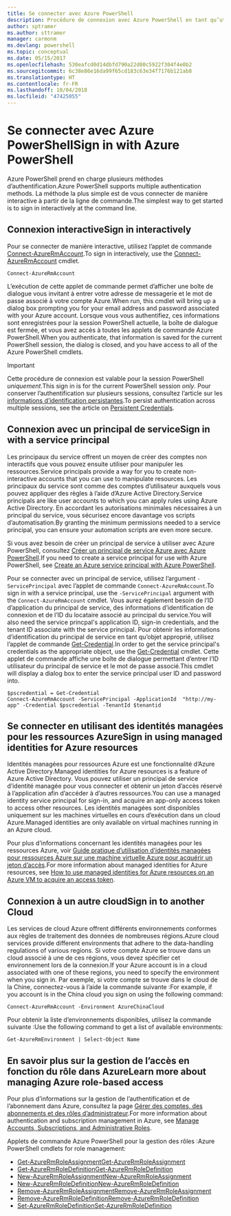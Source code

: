 ```yaml
---
title: Se connecter avec Azure PowerShell
description: Procédure de connexion avec Azure PowerShell en tant qu’utilisateur, en tant que principal de service, ou avec des identités managées pour les ressources Azure.
author: sptramer
ms.author: sttramer
manager: carmonm
ms.devlang: powershell
ms.topic: conceptual
ms.date: 05/15/2017
ms.openlocfilehash: 530eafcd0d14dbfd790a22d80c5922f304f4e0b2
ms.sourcegitcommit: 6c38e86e16da99f65cd183c63e34f7176b121ab8
ms.translationtype: HT
ms.contentlocale: fr-FR
ms.lasthandoff: 10/04/2018
ms.locfileid: "47425055"
---
```

# <a name="sign-in-with-azure-powershell"></a><span data-ttu-id="4b0f4-103">Se connecter avec Azure PowerShell</span><span class="sxs-lookup"><span data-stu-id="4b0f4-103">Sign in with Azure PowerShell</span></span>

<span data-ttu-id="4b0f4-104">Azure PowerShell prend en charge plusieurs méthodes d’authentification.</span><span class="sxs-lookup"><span data-stu-id="4b0f4-104">Azure PowerShell supports multiple authentication methods.</span></span> <span data-ttu-id="4b0f4-105">La méthode la plus simple est de vous connecter de manière interactive à partir de la ligne de commande.</span><span class="sxs-lookup"><span data-stu-id="4b0f4-105">The simplest way to get started is to sign in interactively at the command line.</span></span>

## <a name="sign-in-interactively"></a><span data-ttu-id="4b0f4-106">Connexion interactive</span><span class="sxs-lookup"><span data-stu-id="4b0f4-106">Sign in interactively</span></span>

<span data-ttu-id="4b0f4-107">Pour se connecter de manière interactive, utilisez l’applet de commande [Connect-AzureRmAccount](/powershell/module/azurerm.profile/connect-azurermaccount).</span><span class="sxs-lookup"><span data-stu-id="4b0f4-107">To sign in interactively, use the [Connect-AzureRmAccount](/powershell/module/azurerm.profile/connect-azurermaccount) cmdlet.</span></span>

```azurepowershell
Connect-AzureRmAccount
```

<span data-ttu-id="4b0f4-108">L’exécution de cette applet de commande permet d’afficher une boîte de dialogue vous invitant à entrer votre adresse de messagerie et le mot de passe associé à votre compte Azure.</span><span class="sxs-lookup"><span data-stu-id="4b0f4-108">When run, this cmdlet will bring up a dialog box prompting you for your email address and password associated with your Azure account.</span></span> <span data-ttu-id="4b0f4-109">Lorsque vous vous authentifiez, ces informations sont enregistrées pour la session PowerShell actuelle, la boîte de dialogue est fermée, et vous avez accès à toutes les applets de commande Azure PowerShell.</span><span class="sxs-lookup"><span data-stu-id="4b0f4-109">When you authenticate, that information is saved for the current PowerShell session, the dialog is closed, and you have access to all of the Azure PowerShell cmdlets.</span></span>

> [!IMPORTANT]
> <span data-ttu-id="4b0f4-110">Cette procédure de connexion est valable pour la session PowerShell _uniquement_.</span><span class="sxs-lookup"><span data-stu-id="4b0f4-110">This sign in is for the current PowerShell session _only_.</span></span> <span data-ttu-id="4b0f4-111">Pour conserver l’authentification sur plusieurs sessions, consultez l’article sur les [informations d’identification persistantes](context-persistence.md).</span><span class="sxs-lookup"><span data-stu-id="4b0f4-111">To persist authentication across multiple sessions, see the article on [Persistent Credentials](context-persistence.md).</span></span>

## <a name="sign-in-with-a-service-principal"></a><span data-ttu-id="4b0f4-112">Connexion avec un principal de service</span><span class="sxs-lookup"><span data-stu-id="4b0f4-112">Sign in with a service principal</span></span>

<span data-ttu-id="4b0f4-113">Les principaux du service offrent un moyen de créer des comptes non interactifs que vous pouvez ensuite utiliser pour manipuler les ressources.</span><span class="sxs-lookup"><span data-stu-id="4b0f4-113">Service principals provide a way for you to create non-interactive accounts that you can use to manipulate resources.</span></span> <span data-ttu-id="4b0f4-114">Les principaux du service sont comme des comptes d’utilisateur auxquels vous pouvez appliquer des règles à l’aide d’Azure Active Directory.</span><span class="sxs-lookup"><span data-stu-id="4b0f4-114">Service principals are like user accounts to which you can apply rules using Azure Active Directory.</span></span> <span data-ttu-id="4b0f4-115">En accordant les autorisations minimales nécessaires à un principal du service, vous sécurisez encore davantage vos scripts d’automatisation.</span><span class="sxs-lookup"><span data-stu-id="4b0f4-115">By granting the minimum permissions needed to a service principal, you can ensure your automation scripts are even more secure.</span></span>

<span data-ttu-id="4b0f4-116">Si vous avez besoin de créer un principal de service à utiliser avec Azure PowerShell, consultez [Créer un principal de service Azure avec Azure PowerShell](create-azure-service-principal-azureps.md).</span><span class="sxs-lookup"><span data-stu-id="4b0f4-116">If you need to create a service principal for use with Azure PowerShell, see [Create an Azure service principal with Azure PowerShell](create-azure-service-principal-azureps.md).</span></span>

<span data-ttu-id="4b0f4-117">Pour se connecter avec un principal de service, utilisez l’argument `-ServicePrincipal` avec l’applet de commande `Connect-AzureRmAccount`.</span><span class="sxs-lookup"><span data-stu-id="4b0f4-117">To sign in with a service principal, use the `-ServicePrincipal` argument with the `Connect-AzureRmAccount` cmdlet.</span></span> <span data-ttu-id="4b0f4-118">Vous aurez également besoin de l’ID d’application du principal de service, des informations d’identification de connexion et de l’ID du locataire associé au principal du service.</span><span class="sxs-lookup"><span data-stu-id="4b0f4-118">You will also need the service princpal's application ID, sign-in credentials, and the tenant ID associate with the service principal.</span></span> <span data-ttu-id="4b0f4-119">Pour obtenir les informations d’identification du principal de service en tant qu’objet approprié, utilisez l’applet de commande [Get-Credential](/powershell/module/microsoft.powershell.security/get-credential).</span><span class="sxs-lookup"><span data-stu-id="4b0f4-119">In order to get the service principal's credentials as the appropriate object, use the [Get-Credential](/powershell/module/microsoft.powershell.security/get-credential) cmdlet.</span></span> <span data-ttu-id="4b0f4-120">Cette applet de commande affiche une boîte de dialogue permettant d’entrer l’ID utilisateur du principal de service et le mot de passe associé.</span><span class="sxs-lookup"><span data-stu-id="4b0f4-120">This cmdlet will display a dialog box to enter the service principal user ID and password into.</span></span>

```azurepowershell-interactive
$pscredential = Get-Credential
Connect-AzureRmAccount -ServicePrincipal -ApplicationId  "http://my-app" -Credential $pscredential -TenantId $tenantid
```

## <a name="sign-in-using-managed-identities-for-azure-resources"></a><span data-ttu-id="4b0f4-121">Se connecter en utilisant des identités managées pour les ressources Azure</span><span class="sxs-lookup"><span data-stu-id="4b0f4-121">Sign in using managed identities for Azure resources</span></span>

<span data-ttu-id="4b0f4-122">Identités managées pour ressources Azure est une fonctionnalité d’Azure Active Directory.</span><span class="sxs-lookup"><span data-stu-id="4b0f4-122">Managed identities for Azure resources is a feature of Azure Active Directory.</span></span> <span data-ttu-id="4b0f4-123">Vous pouvez utiliser un principal de service d’identité managée pour vous connecter et obtenir un jeton d’accès réservé à l’application afin d’accéder à d’autres ressources.</span><span class="sxs-lookup"><span data-stu-id="4b0f4-123">You can use a managed identity service principal for sign-in, and acquire an app-only access token to access other resources.</span></span> <span data-ttu-id="4b0f4-124">Les identités managées sont disponibles uniquement sur les machines virtuelles en cours d’exécution dans un cloud Azure.</span><span class="sxs-lookup"><span data-stu-id="4b0f4-124">Managed identities are only available on virtual machines running in an Azure cloud.</span></span>

<span data-ttu-id="4b0f4-125">Pour plus d’informations concernant les identités managées pour les ressources Azure, voir [Guide pratique d’utilisation d’identités managées pour ressources Azure sur une machine virtuelle Azure pour acquérir un jeton d’accès](/azure/active-directory/managed-identities-azure-resources/how-to-use-vm-token).</span><span class="sxs-lookup"><span data-stu-id="4b0f4-125">For more information about managed identities for Azure resources, see [How to use managed identities for Azure resources on an Azure VM to acquire an access token](/azure/active-directory/managed-identities-azure-resources/how-to-use-vm-token).</span></span>

## <a name="sign-in-to-another-cloud"></a><span data-ttu-id="4b0f4-126">Connexion à un autre cloud</span><span class="sxs-lookup"><span data-stu-id="4b0f4-126">Sign in to another Cloud</span></span>

<span data-ttu-id="4b0f4-127">Les services de cloud Azure offrent différents environnements conformes aux règles de traitement des données de nombreuses régions.</span><span class="sxs-lookup"><span data-stu-id="4b0f4-127">Azure cloud services provide different environments that adhere to the data-handling regulations of various regions.</span></span> <span data-ttu-id="4b0f4-128">Si votre compte Azure se trouve dans un cloud associé à une de ces régions, vous devez spécifier cet environnement lors de la connexion.</span><span class="sxs-lookup"><span data-stu-id="4b0f4-128">If your Azure account is in a cloud associated with one of these regions, you need to specify the environment when you sign in.</span></span> <span data-ttu-id="4b0f4-129">Par exemple, si votre compte se trouve dans le cloud de la Chine, connectez-vous à l’aide la commande suivante :</span><span class="sxs-lookup"><span data-stu-id="4b0f4-129">For example, if you account is in the China cloud you sign on using the following command:</span></span>

```azurepowershell-interactive
Connect-AzureRmAccount -Environment AzureChinaCloud
```

<span data-ttu-id="4b0f4-130">Pour obtenir la liste d’environnements disponibles, utilisez la commande suivante :</span><span class="sxs-lookup"><span data-stu-id="4b0f4-130">Use the following command to get a list of available environments:</span></span>

```azurepowershell-interactive
Get-AzureRmEnvironment | Select-Object Name
```

## <a name="learn-more-about-managing-azure-role-based-access"></a><span data-ttu-id="4b0f4-131">En savoir plus sur la gestion de l’accès en fonction du rôle dans Azure</span><span class="sxs-lookup"><span data-stu-id="4b0f4-131">Learn more about managing Azure role-based access</span></span>

<span data-ttu-id="4b0f4-132">Pour plus d’informations sur la gestion de l’authentification et de l’abonnement dans Azure, consultez la page [Gérer des comptes, des abonnements et des rôles d’administrateur](/azure/active-directory/role-based-access-control-configure).</span><span class="sxs-lookup"><span data-stu-id="4b0f4-132">For more information about authentication and subscription management in Azure, see [Manage Accounts, Subscriptions, and Administrative Roles](/azure/active-directory/role-based-access-control-configure).</span></span>

<span data-ttu-id="4b0f4-133">Applets de commande Azure PowerShell pour la gestion des rôles :</span><span class="sxs-lookup"><span data-stu-id="4b0f4-133">Azure PowerShell cmdlets for role management:</span></span>

* [<span data-ttu-id="4b0f4-134">Get-AzureRmRoleAssignment</span><span class="sxs-lookup"><span data-stu-id="4b0f4-134">Get-AzureRmRoleAssignment</span></span>](/powershell/module/AzureRM.Resources/Get-AzureRmRoleAssignment)
* [<span data-ttu-id="4b0f4-135">Get-AzureRmRoleDefinition</span><span class="sxs-lookup"><span data-stu-id="4b0f4-135">Get-AzureRmRoleDefinition</span></span>](/powershell/module/AzureRM.Resources/Get-AzureRmRoleDefinition)
* [<span data-ttu-id="4b0f4-136">New-AzureRmRoleAssignment</span><span class="sxs-lookup"><span data-stu-id="4b0f4-136">New-AzureRmRoleAssignment</span></span>](/powershell/module/AzureRM.Resources/New-AzureRmRoleAssignment)
* [<span data-ttu-id="4b0f4-137">New-AzureRmRoleDefinition</span><span class="sxs-lookup"><span data-stu-id="4b0f4-137">New-AzureRmRoleDefinition</span></span>](/powershell/module/AzureRM.Resources/New-AzureRmRoleDefinition)
* [<span data-ttu-id="4b0f4-138">Remove-AzureRmRoleAssignment</span><span class="sxs-lookup"><span data-stu-id="4b0f4-138">Remove-AzureRmRoleAssignment</span></span>](/powershell/module/AzureRM.Resources/Remove-AzureRmRoleAssignment)
* [<span data-ttu-id="4b0f4-139">Remove-AzureRmRoleDefinition</span><span class="sxs-lookup"><span data-stu-id="4b0f4-139">Remove-AzureRmRoleDefinition</span></span>](/powershell/module/AzureRM.Resources/Remove-AzureRmRoleDefinition)
* [<span data-ttu-id="4b0f4-140">Set-AzureRmRoleDefinition</span><span class="sxs-lookup"><span data-stu-id="4b0f4-140">Set-AzureRmRoleDefinition</span></span>](/powershell/moduel/AzureRM.Resources/Set-AzureRmRoleDefinition)
